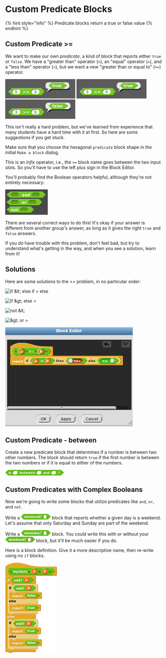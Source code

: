 # Custom Predicate Blocks

{% hint style="info" %}
Predicate blocks return a true or false value
{% endhint %}

## Custom Predicate  &gt;=

We want to make our own _predicate_, a kind of block that reports either `true` or `false`. We have a "greater than" operator \(`>`\), an "equal" operator \(`=`\), and a "less than" operator \(`<`\), but we want a new "greater than or equal to" \(`>=`\) operator.

![](../.gitbook/assets/image%20%28148%29.png) ![](../.gitbook/assets/image%20%28300%29.png) ![](../.gitbook/assets/image%20%28154%29.png) 

This isn't really a hard problem, but we've learned from experience that many students have a hard time with it at first. So here are some suggestions if you get stuck.

Make sure that you choose the hexagonal `predicate` block shape in the initial `Make a block` dialog.

This is an _infix_ operator, i.e., the `>=` block name goes between the two input slots. So you'll have to use the left plus sign in the Block Editor.

You'll probably find the Boolean operators helpful, although they're not entirely necessary:

![](../.gitbook/assets/image%20%2885%29.png)

There are several correct ways to do this! It's okay if your answer is different from another group's answer, as long as it gives the right `true` and `false` answers.

If you _do_ have trouble with this problem, don't feel bad, but try to understand what's getting in the way, and when you see a solution, learn from it!

## Solutions

Here are some solutions to the &gt;= problem, in no particular order:

![if &amp;lt; else if = else](https://beautyjoy.github.io/bjc-r/img/prog/ge-ifelseelse.png)

![if &amp;gt; else =](https://beautyjoy.github.io/bjc-r/img/prog/ge-ifelse.png)

![not &amp;lt;](https://beautyjoy.github.io/bjc-r/img/prog/ge-notless.png)

![ &amp;gt; or =](https://beautyjoy.github.io/bjc-r/img/prog/ge-or.png)

![](../.gitbook/assets/image%20%28318%29.png)

## Custom Predicate - between 

Create a new predicate block that determines if a number is between two other numbers. The block should return `true` if the first number is between the two numbers or if it is equal to either of the numbers.

![](../.gitbook/assets/image%20%28150%29.png)

## Custom Predicates with Complex Booleans

Now we're going to write some blocks that utilize predicates like `and`, `or`, and `not`.

Write a ![](../.gitbook/assets/image%20%28239%29.png) block that reports whether a given day is a weekend. Let's assume that only Saturday and Sunday are part of the weekend.

Write a ![](../.gitbook/assets/image%20%28144%29.png) block. You could write this with or without your ![](../.gitbook/assets/image%20%28239%29.png) block, but it'll be much easier if you do.

Here is a block definition. Give it a more descriptive name, then re-write using no `if` blocks.

![](../.gitbook/assets/image%20%28301%29.png)

